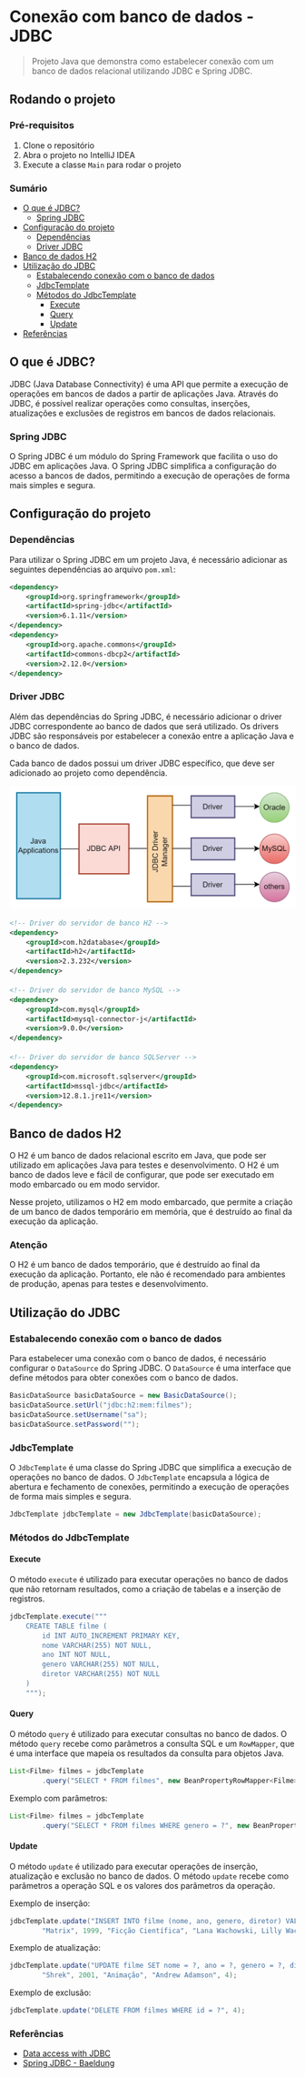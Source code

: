 # Conexão com banco de dados - JDBC

> Projeto Java que demonstra como estabelecer conexão com um banco de dados relacional utilizando JDBC e Spring JDBC.

## Rodando o projeto

### Pré-requisitos

1. Clone o repositório
2. Abra o projeto no IntelliJ IDEA
3. Execute a classe `Main` para rodar o projeto

### Sumário

- [O que é JDBC?](#o-que-é-jdbc)
  - [Spring JDBC](#spring-jdbc)
- [Configuração do projeto](#configuração-do-projeto)
  - [Dependências](#dependências)
  - [Driver JDBC](#driver-jdbc)
- [Banco de dados H2](#banco-de-dados-h2)
- [Utilização do JDBC](#utilização-do-jdbc)
  - [Estabalecendo conexão com o banco de dados](#estabalecendo-conexão-com-o-banco-de-dados)
  - [JdbcTemplate](#jdbctemplate)
  - [Métodos do JdbcTemplate](#métodos-do-jdbctemplate)
    - [Execute](#execute)
    - [Query](#query)
    - [Update](#update)
- [Referências](#referências)

## O que é JDBC?

JDBC (Java Database Connectivity) é uma API que permite a execução de operações em bancos de dados a partir de aplicações Java. Através do JDBC, é possível realizar operações como consultas, inserções, atualizações e exclusões de registros em bancos de dados relacionais.

### Spring JDBC

O Spring JDBC é um módulo do Spring Framework que facilita o uso do JDBC em aplicações Java. O Spring JDBC simplifica a configuração do acesso a bancos de dados, permitindo a execução de operações de forma mais simples e segura.

## Configuração do projeto

### Dependências

Para utilizar o Spring JDBC em um projeto Java, é necessário adicionar as seguintes dependências ao arquivo `pom.xml`:

```xml
<dependency>
    <groupId>org.springframework</groupId>
    <artifactId>spring-jdbc</artifactId>
    <version>6.1.11</version>
</dependency>
<dependency>
    <groupId>org.apache.commons</groupId>
    <artifactId>commons-dbcp2</artifactId>
    <version>2.12.0</version>
</dependency>
```

### Driver JDBC

Além das dependências do Spring JDBC, é necessário adicionar o driver JDBC correspondente ao banco de dados que será utilizado. Os drivers JDBC são responsáveis por estabelecer a conexão entre a aplicação Java e o banco de dados.

Cada banco de dados possui um driver JDBC específico, que deve ser adicionado ao projeto como dependência.

![driver.png](driver.png)

```xml
<!-- Driver do servidor de banco H2 -->
<dependency>
    <groupId>com.h2database</groupId>
    <artifactId>h2</artifactId>
    <version>2.3.232</version>
</dependency>

<!-- Driver do servidor de banco MySQL -->
<dependency>
    <groupId>com.mysql</groupId>
    <artifactId>mysql-connector-j</artifactId>
    <version>9.0.0</version>
</dependency>

<!-- Driver do servidor de banco SQLServer -->
<dependency>
    <groupId>com.microsoft.sqlserver</groupId>
    <artifactId>mssql-jdbc</artifactId>
    <version>12.8.1.jre11</version>
</dependency>
```

## Banco de dados H2

O H2 é um banco de dados relacional escrito em Java, que pode ser utilizado em aplicações Java para testes e desenvolvimento. O H2 é um banco de dados leve e fácil de configurar, que pode ser executado em modo embarcado ou em modo servidor.

Nesse projeto, utilizamos o H2 em modo embarcado, que permite a criação de um banco de dados temporário em memória, que é destruído ao final da execução da aplicação.

### Atenção

O H2 é um banco de dados temporário, que é destruído ao final da execução da aplicação. Portanto, ele não é recomendado para ambientes de produção, apenas para testes e desenvolvimento.

## Utilização do JDBC

### Estabalecendo conexão com o banco de dados

Para estabelecer uma conexão com o banco de dados, é necessário configurar o `DataSource` do Spring JDBC. O `DataSource` é uma interface que define métodos para obter conexões com o banco de dados.

```java
BasicDataSource basicDataSource = new BasicDataSource();
basicDataSource.setUrl("jdbc:h2:mem:filmes");
basicDataSource.setUsername("sa");
basicDataSource.setPassword("");
```

### JdbcTemplate

O `JdbcTemplate` é uma classe do Spring JDBC que simplifica a execução de operações no banco de dados. O `JdbcTemplate` encapsula a lógica de abertura e fechamento de conexões, permitindo a execução de operações de forma mais simples e segura.

```java
JdbcTemplate jdbcTemplate = new JdbcTemplate(basicDataSource);
```

### Métodos do JdbcTemplate

#### Execute

O método `execute` é utilizado para executar operações no banco de dados que não retornam resultados, como a criação de tabelas e a inserção de registros.

```java
jdbcTemplate.execute("""
    CREATE TABLE filme (
        id INT AUTO_INCREMENT PRIMARY KEY,
        nome VARCHAR(255) NOT NULL,
        ano INT NOT NULL,
        genero VARCHAR(255) NOT NULL,
        diretor VARCHAR(255) NOT NULL
    )
    """);
```

#### Query

O método `query` é utilizado para executar consultas no banco de dados. O método `query` recebe como parâmetros a consulta SQL e um `RowMapper`, que é uma interface que mapeia os resultados da consulta para objetos Java.

```java
List<Filme> filmes = jdbcTemplate
        .query("SELECT * FROM filmes", new BeanPropertyRowMapper<Filme>());
```

Exemplo com parâmetros:

```java
List<Filme> filmes = jdbcTemplate
        .query("SELECT * FROM filmes WHERE genero = ?", new BeanPropertyRowMapper<Filme>(), "Ação");
```

#### Update

O método `update` é utilizado para executar operações de inserção, atualização e exclusão no banco de dados. O método `update` recebe como parâmetros a operação SQL e os valores dos parâmetros da operação.

Exemplo de inserção:

```java
jdbcTemplate.update("INSERT INTO filme (nome, ano, genero, diretor) VALUES (?, ?, ?, ?)",
        "Matrix", 1999, "Ficção Científica", "Lana Wachowski, Lilly Wachowski");
```

Exemplo de atualização:

```java
jdbcTemplate.update("UPDATE filme SET nome = ?, ano = ?, genero = ?, diretor = ? WHERE id = ?",
        "Shrek", 2001, "Animação", "Andrew Adamson", 4);
```

Exemplo de exclusão:

```java
jdbcTemplate.update("DELETE FROM filmes WHERE id = ?", 4);
```

### Referências

* [Data access with JDBC](https://docs.spring.io/spring-framework/docs/3.0.x/spring-framework-reference/html/jdbc.html)
* [Spring JDBC - Baeldung](https://www.baeldung.com/spring-jdbc-jdbctemplate)